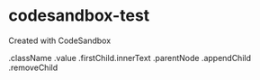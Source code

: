 # codesandbox-test

Created with CodeSandbox

.className
.value
.firstChild.innerText
.parentNode
.appendChild
.removeChild
